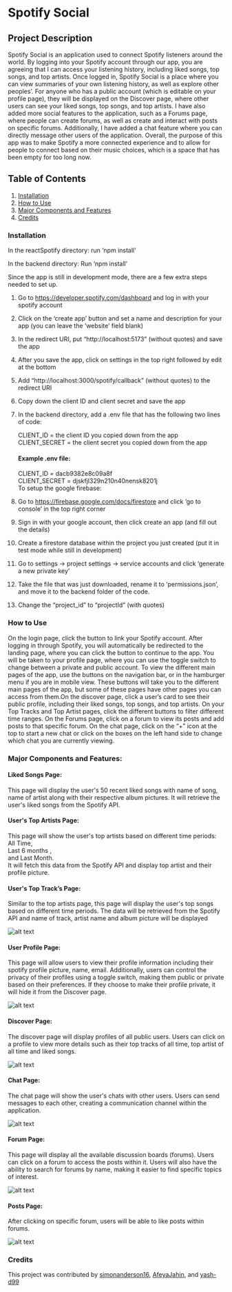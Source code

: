 # Spotify Social

## Project Description
Spotify Social is an application used to connect Spotify listeners around the world. By logging into your Spotify account through our app, you are agreeing that I can access your listening history, including liked songs, top songs, and top artists. Once logged in, Spotify Social is a place where you can view summaries of your own listening history, as well as explore other peoples’. For anyone who has a public account (which is editable on your profile page), they will be displayed on the Discover page, where other users can see your liked songs, top songs, and top artists. I have also added more social features to the application, such as a Forums page, where people can create forums, as well as create and interact with posts on specific forums. Additionally, I have added a chat feature where you can directly message other users of the application. Overall, the purpose of this app was to make Spotify a more connected experience and to allow for people to connect based on their music choices, which is a space that has been empty for too long now.

## Table of Contents
1. [Installation](#installation)
2. [How to Use](#how-to-use)
3. [Major Components and Features](#major-components-and-features)
4. [Credits](#credits)

### Installation
In the reactSpotify directory: 
run ‘npm install’ 

In the backend directory:
Run ‘npm install’ 

Since the app is still in development mode, there are a few extra steps needed to set up.
1. Go to https://developer.spotify.com/dashboard and log in with your spotify account
2. Click on the ‘create app’ button and set a name and description for your app (you can leave the ‘website’ field blank)
3. In the redirect URI, put “http://localhost:5173” (without quotes) and save the app
4. After you save the app, click on settings in the top right followed by edit at the bottom
5. Add “http://localhost:3000/spotify/callback” (without quotes) to the redirect URI
6. Copy down the client ID and client secret and save the app
7. In the backend directory, add a .env file that has the following two lines of code:

    CLIENT_ID = the client ID you copied down from the app <br/>
    CLIENT_SECRET = the client secret you copied down from the app <br/>
    #### Example .env file: <br/>
    CLIENT_ID = dacb9382e8c09a8f <br/>
    CLIENT_SECRET = djskfjl329n210n40nensk8201j<br/>
To setup the google firebase:
1. Go to https://firebase.google.com/docs/firestore and click ‘go to console’ in the top right corner
2. Sign in with your google account, then click create an app (and fill out the details)
3. Create a firestore database within the project you just created (put it in test mode while still in development)
4. Go to settings -> project settings -> service accounts and click ‘generate a new private key’
5. Take the file that was just downloaded, rename it to ‘permissions.json’, and move it to the backend folder of the code.
6. Change the “project_id” to “projectId” (with quotes)


### How to Use
On the login page, click the button to link your Spotify account. After logging in through Spotify, you will automatically be redirected to the landing page, where you can click the button to continue to the app. You will be taken to your profile page, where you can use the toggle switch to change between a private and public account. To view the different main pages of the app, use the buttons on the navigation bar, or in the hamburger menu if you are in mobile view. These buttons will take you to the different main pages of the app, but some of these pages have other pages you can access from them.On the discover page, click a user’s card to see their public profile, including their liked songs, top songs, and top artists. On your Top Tracks and Top Artist pages, click the different buttons to filter different time ranges. On the Forums page, click on a forum to view its posts and add posts to that specific forum. On the chat page, click on the “+” icon at the top to start a new chat or click on the boxes on the left hand side to change which chat you are currently viewing.



### Major Components and Features:

#### Liked Songs Page: 
This page will display the user's 50 recent liked songs with name of song, name of artist along with their respective album pictures. It will retrieve the user's liked songs from the Spotify API.


#### User's Top Artists Page: 
This page will show the user's top artists based on different time periods: <br/> All Time,<br/>  Last 6 months ,<br/>  and Last Month.<br/>  It will fetch this data from the Spotify API and display top artist and their profile picture.

#### User's Top Track’s Page: 
Similar to the top artists page, this page will display the user's top songs based on different time periods. The data will be retrieved from the Spotify API and name of track, artist name and album picture will be displayed



![alt text](/Images/Top.png)




#### User Profile Page: 
This page will allow users to view their profile information including their spotify profile picture, name, email. Additionally, users can control the privacy of their profiles using a toggle switch, making them public or private based on their preferences. If they choose to make their profile private, it will hide it from the Discover page.

![alt text](/Images/myProfile.png)


#### Discover Page: 
The discover page will display profiles of all public users. Users can click on a profile to view more details such as their top tracks of all time, top artist of all time and liked songs. 


![alt text](/Images/Discover.png)


#### Chat Page: 
The chat page will show the user's chats with other users. Users can send messages to each other, creating a communication channel within the application.



![alt text](/Images/Chat.png)

#### Forum Page: 
This page will display all the available discussion boards (forums). Users can click on a forum to access the posts within it. Users will also have the ability to search for forums by name, making it easier to find specific topics of interest.



![alt text](/Images/Forums.png)


#### Posts Page:
After clicking on specific forum,  users will be able to like posts within forums.

![alt text](/Images/Rap.png)
### Credits
This project was contributed by [simonanderson16](https://github.com/simonanderson16), [AfeyaJahin](https://github.com/AfeyaJahin), and [yash-d99](https://github.com/yash-d99)



